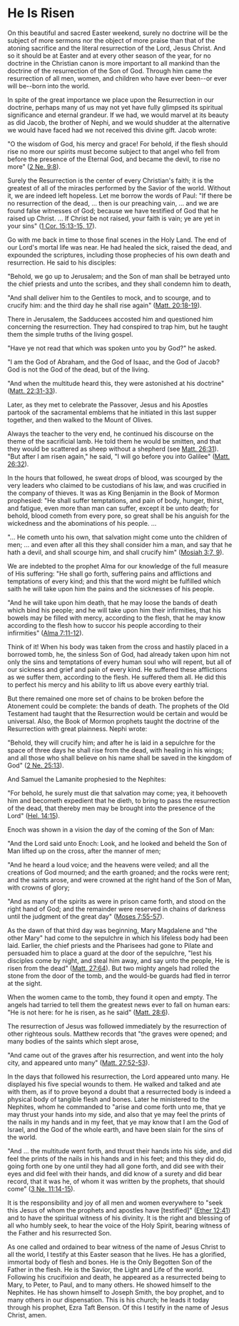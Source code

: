 # He Is Risen

On this beautiful and sacred Easter weekend, surely no doctrine will be the
subject of more sermons nor the object of more praise than that of the atoning
sacrifice and the literal resurrection of the Lord, Jesus Christ. And so it
should be at Easter and at every other season of the year, for no doctrine in
the Christian canon is more important to all mankind than the doctrine of the
resurrection of the Son of God. Through him came the resurrection of all men,
women, and children who have ever been--or ever will be--born into the world.

In spite of the great importance we place upon the Resurrection in our
doctrine, perhaps many of us may not yet have fully glimpsed its spiritual
significance and eternal grandeur. If we had, we would marvel at its beauty as
did Jacob, the brother of Nephi, and we would shudder at the alternative we
would have faced had we not received this divine gift. Jacob wrote:

"O the wisdom of God, his mercy and grace! For behold, if the flesh should
rise no more our spirits must become subject to that angel who fell from
before the presence of the Eternal God, and became the devil, to rise no more"
([2 Ne. 9:8](https://www.lds.org/scriptures/bofm/2-ne/9.8?lang=eng#7)).

Surely the Resurrection is the center of every Christian's faith; it is the
greatest of all of the miracles performed by the Savior of the world. Without
it, we are indeed left hopeless. Let me borrow the words of Paul: "If there be
no resurrection of the dead, ... then is our preaching vain, ... and we are found
false witnesses of God; because we have testified of God that he raised up
Christ. ... If Christ be not raised, your faith is vain; ye are yet in your
sins" ([1 Cor. 15:13-15,
17](https://www.lds.org/scriptures/nt/1-cor/15.13-15%2C17?lang=eng#12)).

Go with me back in time to those final scenes in the Holy Land. The end of our
Lord's mortal life was near. He had healed the sick, raised the dead, and
expounded the scriptures, including those prophecies of his own death and
resurrection. He said to his disciples:

"Behold, we go up to Jerusalem; and the Son of man shall be betrayed unto the
chief priests and unto the scribes, and they shall condemn him to death,

"And shall deliver him to the Gentiles to mock, and to scourge, and to crucify
him: and the third day he shall rise again" ([Matt.
20:18-19](https://www.lds.org/scriptures/nt/matt/20.18-19?lang=eng#17)).

There in Jerusalem, the Sadducees accosted him and questioned him concerning
the resurrection. They had conspired to trap him, but he taught them the
simple truths of the living gospel.

"Have ye not read that which was spoken unto you by God?" he asked.

"I am the God of Abraham, and the God of Isaac, and the God of Jacob? God is
not the God of the dead, but of the living.

"And when the multitude heard this, they were astonished at his doctrine"
([Matt.
22:31-33](https://www.lds.org/scriptures/nt/matt/22.31-33?lang=eng#30)).

Later, as they met to celebrate the Passover, Jesus and his Apostles partook
of the sacramental emblems that he initiated in this last supper together, and
then walked to the Mount of Olives.

Always the teacher to the very end, he continued his discourse on the theme of
the sacrificial lamb. He told them he would be smitten, and that they would be
scattered as sheep without a shepherd (see [Matt.
26:31](https://www.lds.org/scriptures/nt/matt/26.31?lang=eng#30)). "But after
I am risen again," he said, "I will go before you into Galilee" ([Matt.
26:32](https://www.lds.org/scriptures/nt/matt/26.32?lang=eng#31)).

In the hours that followed, he sweat drops of blood, was scourged by the very
leaders who claimed to be custodians of his law, and was crucified in the
company of thieves. It was as King Benjamin in the Book of Mormon prophesied:
"He shall suffer temptations, and pain of body, hunger, thirst, and fatigue,
even more than man can suffer, except it be unto death; for behold, blood
cometh from every pore, so great shall be his anguish for the wickedness and
the abominations of his people. ...

"... He cometh unto his own, that salvation might come unto the children of men;
... and even after all this they shall consider him a man, and say that he hath
a devil, and shall scourge him, and shall crucify him" ([Mosiah 3:7,
9](https://www.lds.org/scriptures/bofm/mosiah/3.7%2C9?lang=eng#6)).

We are indebted to the prophet Alma for our knowledge of the full measure of
His suffering: "He shall go forth, suffering pains and afflictions and
temptations of every kind; and this that the word might be fulfilled which
saith he will take upon him the pains and the sicknesses of his people.

"And he will take upon him death, that he may loose the bands of death which
bind his people; and he will take upon him their infirmities, that his bowels
may be filled with mercy, according to the flesh, that he may know according
to the flesh how to succor his people according to their infirmities" ([Alma
7:11-12](https://www.lds.org/scriptures/bofm/alma/7.11-12?lang=eng#10)).

Think of it! When his body was taken from the cross and hastily placed in a
borrowed tomb, he, the sinless Son of God, had already taken upon him not only
the sins and temptations of every human soul who will repent, but all of our
sickness and grief and pain of every kind. He suffered these afflictions as we
suffer them, according to the flesh. He suffered them all. He did this to
perfect his mercy and his ability to lift us above every earthly trial.

But there remained one more set of chains to be broken before the Atonement
could be complete: the bands of death. The prophets of the Old Testament had
taught that the Resurrection would be certain and would be universal. Also,
the Book of Mormon prophets taught the doctrine of the Resurrection with great
plainness. Nephi wrote:

"Behold, they will crucify him; and after he is laid in a sepulchre for the
space of three days he shall rise from the dead, with healing in his wings;
and all those who shall believe on his name shall be saved in the kingdom of
God" ([2 Ne.
25:13](https://www.lds.org/scriptures/bofm/2-ne/25.13?lang=eng#12)).

And Samuel the Lamanite prophesied to the Nephites:

"For behold, he surely must die that salvation may come; yea, it behooveth him
and becometh expedient that he dieth, to bring to pass the resurrection of the
dead, that thereby men may be brought into the presence of the Lord" ([Hel.
14:15](https://www.lds.org/scriptures/bofm/hel/14.15?lang=eng#14)).

Enoch was shown in a vision the day of the coming of the Son of Man:

"And the Lord said unto Enoch: Look, and he looked and beheld the Son of Man
lifted up on the cross, after the manner of men;

"And he heard a loud voice; and the heavens were veiled; and all the creations
of God mourned; and the earth groaned; and the rocks were rent; and the saints
arose, and were crowned at the right hand of the Son of Man, with crowns of
glory;

"And as many of the spirits as were in prison came forth, and stood on the
right hand of God; and the remainder were reserved in chains of darkness until
the judgment of the great day" ([Moses
7:55-57](https://www.lds.org/scriptures/pgp/moses/7.55-57?lang=eng#54)).

As the dawn of that third day was beginning, Mary Magdalene and "the other
Mary" had come to the sepulchre in which his lifeless body had been laid.
Earlier, the chief priests and the Pharisees had gone to Pilate and persuaded
him to place a guard at the door of the sepulchre, "lest his disciples come by
night, and steal him away, and say unto the people, He is risen from the dead"
([Matt. 27:64](https://www.lds.org/scriptures/nt/matt/27.64?lang=eng#63)). But
two mighty angels had rolled the stone from the door of the tomb, and the
would-be guards had fled in terror at the sight.

When the women came to the tomb, they found it open and empty. The angels had
tarried to tell them the greatest news ever to fall on human ears: "He is not
here: for he is risen, as he said" ([Matt.
28:6](https://www.lds.org/scriptures/nt/matt/28.6?lang=eng#5)).

The resurrection of Jesus was followed immediately by the resurrection of
other righteous souls. Matthew records that "the graves were opened; and many
bodies of the saints which slept arose,

"And came out of the graves after his resurrection, and went into the holy
city, and appeared unto many" ([Matt.
27:52-53](https://www.lds.org/scriptures/nt/matt/27.52-53?lang=eng#51)).

In the days that followed his resurrection, the Lord appeared unto many. He
displayed his five special wounds to them. He walked and talked and ate with
them, as if to prove beyond a doubt that a resurrected body is indeed a
physical body of tangible flesh and bones. Later he ministered to the
Nephites, whom he commanded to "arise and come forth unto me, that ye may
thrust your hands into my side, and also that ye may feel the prints of the
nails in my hands and in my feet, that ye may know that I am the God of
Israel, and the God of the whole earth, and have been slain for the sins of
the world.

"And ... the multitude went forth, and thrust their hands into his side, and did
feel the prints of the nails in his hands and in his feet; and this they did
do, going forth one by one until they had all gone forth, and did see with
their eyes and did feel with their hands, and did know of a surety and did
bear record, that it was he, of whom it was written by the prophets, that
should come" ([3 Ne.
11:14-15](https://www.lds.org/scriptures/bofm/3-ne/11.14-15?lang=eng#13)).

It is the responsibility and joy of all men and women everywhere to "seek this
Jesus of whom the prophets and apostles have [testified]" ([Ether
12:41](https://www.lds.org/scriptures/bofm/ether/12.41?lang=eng#40)) and to
have the spiritual witness of his divinity. It is the right and blessing of
all who humbly seek, to hear the voice of the Holy Spirit, bearing witness of
the Father and his resurrected Son.

As one called and ordained to bear witness of the name of Jesus Christ to all
the world, I testify at this Easter season that he lives. He has a glorified,
immortal body of flesh and bones. He is the Only Begotten Son of the Father in
the flesh. He is the Savior, the Light and Life of the world. Following his
crucifixion and death, he appeared as a resurrected being to Mary, to Peter,
to Paul, and to many others. He showed himself to the Nephites. He has shown
himself to Joseph Smith, the boy prophet, and to many others in our
dispensation. This is his church; he leads it today through his prophet, Ezra
Taft Benson. Of this I testify in the name of Jesus Christ, amen.

